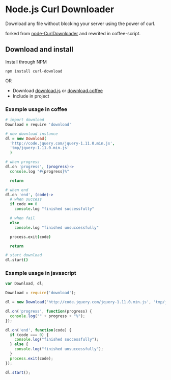 # Node.js Curl Downloader

Download any file without blocking your server using the power of curl.

forked from [node-CurlDownloader](/aaronogle/node-CurlDownloader) and rewrited in coffee-script.

## Download and install

Install through NPM

```shell
npm install curl-download
```

OR

* Download [download.js](download.js) or [download.coffee](download.coffee)
* Include in project

### Example usage in coffee

```coffee
# import download
Download = require 'download'

# new download instance
dl = new Download(
  'http://code.jquery.com/jquery-1.11.0.min.js',
  'tmp/jquery-1.11.0.min.js'
  )

# when progress
dl.on 'progress', (progress)->
  console.log "#{progress}%"

  return

# when end
dl.on 'end', (code)->
  # when success
  if code == 0
    console.log "finished successfully"

  # when fail
  else
    console.log "finished unsuccessfully"

  process.exit(code)

  return

# start download
dl.start()
```

### Example usage in javascript

```js
var Download, dl;

Download = require('download');

dl = new Download('http://code.jquery.com/jquery-1.11.0.min.js', 'tmp/jquery-1.11.0.min.js');

dl.on('progress', function(progress) {
  console.log("" + progress + "%");
});

dl.on('end', function(code) {
  if (code === 0) {
    console.log("finished successfully");
  } else {
    console.log("finished unsuccessfully");
  }
  process.exit(code);
});

dl.start();
```

